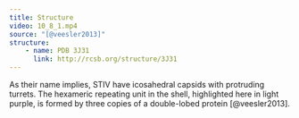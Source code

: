 ```yaml
---
title: Structure
video: 10_8_1.mp4
source: "[@veesler2013]"
structure:
    - name: PDB 3J31
      link: http://rcsb.org/structure/3J31
---
```

As their name implies, STIV have icosahedral capsids with protruding turrets. The hexameric repeating unit in the shell, highlighted here in light purple, is formed by three copies of a double-lobed protein [@veesler2013].

